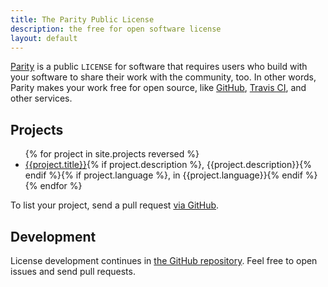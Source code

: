 ```yaml
---
title: The Parity Public License
description: the free for open software license
layout: default
---
```


[Parity](versions/7.0.0) is a public `LICENSE` for software that requires users who build with your software to share their work with the community, too.  In other words, Parity makes your work free for open source, like [GitHub](https://github.com), [Travis CI](https://travis-ci.com), and other services.

<h2 id=projects>Projects</h2>

<ul class="projects">
{% for project in site.projects reversed %}
<li>
    <a href="{{project.url}}">{{project.title}}</a>{% if project.description %}, {{project.description}}{% endif %}{% if project.language %}, in {{project.language}}{% endif %}
  </li>
  {% endfor %}
</ul>

<p>To list your project, send a pull request <a href="https://github.com/licensezero/paritylicense.com">via GitHub</a>.</p>

<h2 id=development>Development</h2>

License development continues in [the GitHub repository](https://github.com/licensezero/parity-public-license).  Feel free to open issues and send pull requests.
